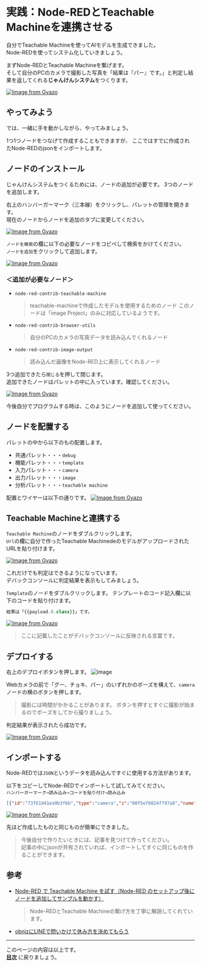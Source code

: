 # 実践：Node-REDとTeachable Machineを連携させる

自分でTeachable Machineを使ってAIモデルを生成できました。  
Node-REDを使ってシステム化していきましょう。

まずNode-REDとTeachable Machineを繋げます。  
そして自分のPCのカメラで撮影した写真を「結果は『パー』です。」と判定し結果を返してくれる**じゃんけんシステム**をつくります。

[![Image from Gyazo](https://i.gyazo.com/016a2e270e8af31ef9984ac45029d044.png)](https://gyazo.com/016a2e270e8af31ef9984ac45029d044)

## やってみよう

<!-- ![image](https://i.gyazo.com/ad1624b06ac9450fd8520416e4412b4d.png) -->

では、一緒に手を動かしながら、やってみましょう。

1つ1つノードをつなげて作成することもできますが、
ここではすでに作成されたNode-REDのjsonをインポートします。

## ノードのインストール

じゃんけんシステムをつくるためには、ノードの追加が必要です。
3つのノードを追加します。

右上のハンバーガーマーク（三本線）をクリックし、パレットの管理を開きます。  
現在のノードからノードを追加のタブに変更してください。

[![Image from Gyazo](https://i.gyazo.com/868bfdd053612b94afb9e3df1a2ab7ae.gif)](https://gyazo.com/868bfdd053612b94afb9e3df1a2ab7ae)

`ノードを検索`の欄に以下の必要なノードをコピペして検索をかけてください。  
`ノードを追加`をクリックして追加します。

[![Image from Gyazo](https://i.gyazo.com/f3d3f76405b85e266165ae625f4a99a4.gif)](https://gyazo.com/f3d3f76405b85e266165ae625f4a99a4)

### ＜追加が必要なノード＞

- `node-red-contrib-teachable-machine`
  > teachable-machineで作成したモデルを使用するためのノード
  > このノードは「image Project」のみに対応しているようです。
- `node-red-contrib-browser-utils`  
  > 自分のPCのカメラの写真データを読み込んでくれるノード
- `node-red-contrib-image-output`  
  > 読み込んだ画像をNode-RED上に表示してくれるノード

3つ追加できたら`閉じる`を押して閉じます。  
追加できたノードはパレットの中に入っています。確認してください。

[![Image from Gyazo](https://i.gyazo.com/04000b3380bb4ee0ac59e58d3ae6a827.png)](https://gyazo.com/04000b3380bb4ee0ac59e58d3ae6a827)

今後自分でプログラムする時は、このようにノードを追加して使ってください。

## ノードを配置する

パレットの中から以下のもの配置します。

- 共通パレット・・・`debug`
- 機能パレット・・・`template`
- 入力パレット・・・`camera`
- 出力パレット・・・`image`
- 分析パレット・・・`teachable machine`

配置とワイヤーは以下の通りです。
[![Image from Gyazo](https://i.gyazo.com/27f118786e81d3407fa719b3b9ab0dcf.png)](https://gyazo.com/27f118786e81d3407fa719b3b9ab0dcf)

## Teachable Machineと連携する

`Teachable Machine`のノードをダブルクリックします。  
`Url`の欄に自分で作ったTeachable MachinedeのモデルがアップロードされたURLを貼り付けます。

[![Image from Gyazo](https://i.gyazo.com/45e6c554ee41710dcd2a24f746c108e7.png)](https://gyazo.com/45e6c554ee41710dcd2a24f746c108e7)

これだけでも判定はできるようになっています。  
デバックコンソールに判定結果を表示もしてみましょう。

`Template`のノードをダブルクリックします。
テンプレートのコード記入欄に以下のコードを貼り付けます。

```js
結果は「{{payload.0.class}}」です。
```

[![Image from Gyazo](https://i.gyazo.com/d2c982412afc59c4b407ad29e9c8d969.png)](https://gyazo.com/d2c982412afc59c4b407ad29e9c8d969)
> ここに記載したことがデバックコンソールに反映される言葉です。

## デプロイする

右上のデプロイボタンを押します。
![image](https://i.gyazo.com/6d69e6990487e06533edba753d67904e.png)

Webカメラの前で「グー、チョキ、パー」のいずれかのポーズを構えて、`camera`ノードの横のボタンを押します。
> 撮影には時間がかかることがあります。
> ボタンを押すとすぐに撮影が始まるのでポーズをしてから撮りましょう。

判定結果が表示されたら成功です。

[![Image from Gyazo](https://i.gyazo.com/016a2e270e8af31ef9984ac45029d044.png)](https://gyazo.com/016a2e270e8af31ef9984ac45029d044)

## インポートする

Node-REDでは`JSON`というデータを読み込んですぐに使用する方法があります。

以下をコピーしてNode-REDでインポートして試してみてください。  
`ハンバーガーマーク→読み込み→コードを貼り付け→読み込み`

```json
[{"id":"73f61d41ea9b3f6b","type":"camera","z":"00f5ef0824f797a8","name":"","x":80,"y":60,"wires":[["b722c5990bdd3ddb","09e699b3ac81d2ff"]]},{"id":"09e699b3ac81d2ff","type":"image","z":"00f5ef0824f797a8","name":"","width":160,"data":"payload","dataType":"msg","thumbnail":false,"active":true,"pass":false,"outputs":0,"x":240,"y":120,"wires":[]},{"id":"b722c5990bdd3ddb","type":"teachable machine","z":"00f5ef0824f797a8","name":"","mode":"online","modelUrl":"https://teachablemachine.withgoogle.com/models/opNmqvzyr/","localModel":"teachable_model","output":"best","activeThreshold":false,"threshold":80,"activeMaxResults":false,"maxResults":3,"passThrough":false,"x":250,"y":60,"wires":[["66f8d7679ca1221f"]]},{"id":"d2f87492c3b7021f","type":"debug","z":"00f5ef0824f797a8","name":"","active":true,"tosidebar":true,"console":false,"tostatus":false,"complete":"false","statusVal":"","statusType":"auto","x":570,"y":60,"wires":[]},{"id":"66f8d7679ca1221f","type":"template","z":"00f5ef0824f797a8","name":"","field":"payload","fieldType":"msg","format":"handlebars","syntax":"mustache","template":"結果は「{{payload.0.class}}」です。","output":"str","x":420,"y":60,"wires":[["d2f87492c3b7021f"]]},{"id":"504a748b111d63a7","type":"comment","z":"00f5ef0824f797a8","name":"↑ このtemplateは無くても良いです（応用）","info":"","x":530,"y":100,"wires":[]}]
```

[![Image from Gyazo](https://i.gyazo.com/00b4bb71891c4ce9a21de9a39103edc1.gif)](https://gyazo.com/00b4bb71891c4ce9a21de9a39103edc1)

先ほど作成したものと同じものが簡単にできました。
  > 今後自分で作りたいときには、記事を見つけて作ってください。  
  記事の中にjsonが共有されていれば、インポートしてすぐに同じものを作ることができます。

## 参考

- [Node-RED で Teachable Machine を試す（Node-RED のセットアップ後にノードを追加してサンプルを動かす）](https://qiita.com/youtoy/items/102c9ab8b5f25d542056)

  > Node-REDとTeachable Machineの繋げ方を丁寧に解説してくれています。

- [obnizにLINEで問いかけて休み方を決めてもらう](https://qiita.com/long66tail/items/00074458792dbe85c09f)

---

このページの内容は以上です。  
**[目次](./README.md)** に戻りましょう。
